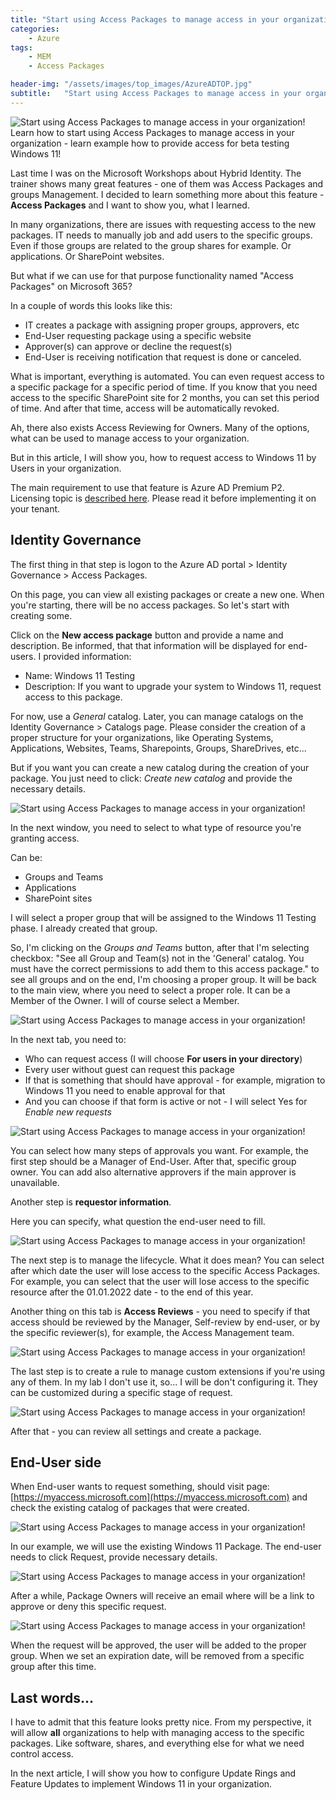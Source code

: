 ```yaml
---
title: "Start using Access Packages to manage access in your organization!"
categories:
    - Azure
tags:
    - MEM
    - Access Packages

header-img: "/assets/images/top_images/AzureADTOP.jpg"
subtitle:   "Start using Access Packages to manage access in your organization!"
---
```

![Start using Access Packages to manage access in your organization!](/assets/images/top_images/AzureADTOP.jpg)Learn how to start using Access Packages to manage access in your organization - learn example how to provide access for beta testing Windows 11!

Last time I was on the Microsoft Workshops about Hybrid Identity. The trainer shows many great features - one of them was Access Packages and groups Management. I decided to learn something more about this feature - **Access Packages** and I want to show you, what I learned.

In many organizations, there are issues with requesting access to the new packages. IT needs to manually job and add users to the specific groups. Even if those groups are related to the group shares for example. Or applications. Or SharePoint websites.

But what if we can use for that purpose functionality named "Access Packages" on Microsoft 365?

In a couple of words this looks like this:

* IT creates a package with assigning proper groups, approvers, etc
* End-User requesting package using a specific website
* Approver(s) can approve or decline the request(s)
* End-User is receiving notification that request is done or canceled.

What is important, everything is automated. You can even request access to a specific package for a specific period of time. If you know that you need access to the specific SharePoint site for 2 months, you can set this period of time. And after that time, access will be automatically revoked.

Ah, there also exists Access Reviewing for Owners. Many of the options, what can be used to manage access to your organization.

But in this article, I will show you, how to request access to Windows 11 by Users in your organization.

The main requirement to use that feature is Azure AD Premium P2. Licensing topic is [described here](https://docs.microsoft.com/en-us/azure/active-directory/governance/entitlement-management-overview#license-requirements). Please read it before implementing it on your tenant.

## Identity Governance

The first thing in that step is logon to the Azure AD portal > Identity Governance > Access Packages.

On this page, you can view all existing packages or create a new one. When you're starting, there will be no access packages. So let's start with creating some.

Click on the **New access package** button and provide a name and description. Be informed, that that information will be displayed for end-users. I provided information:

* Name: Windows 11 Testing
* Description: If you want to upgrade your system to Windows 11, request access to this package.

For now, use a *General* catalog. Later, you can manage catalogs on the Identity Governance > Catalogs page. Please consider the creation of a proper structure for your organizations, like Operating Systems, Applications, Websites, Teams, Sharepoints, Groups, ShareDrives, etc...

But if you want you can create a new catalog during the creation of your package. You just need to click: *Create new catalog* and provide the necessary details.

![Start using Access Packages to manage access in your organization!](/assets/images/posts/2021/AccessPackagesInAzure/01.png)

In the next window, you need to select to what type of resource you're granting access.

Can be:

* Groups and Teams
* Applications
* SharePoint sites

I will select a proper group that will be assigned to the Windows 11 Testing phase. I already created that group.

So, I'm clicking on the *Groups and Teams* button, after that I'm selecting checkbox: "See all Group and Team(s) not in the 'General' catalog. You must have the correct permissions to add them to this access package." to see all groups and on the end, I'm choosing a proper group. It will be back to the main view, where you need to select a proper role. It can be a Member of the Owner. I will of course select a Member.

![Start using Access Packages to manage access in your organization!](/assets/images/posts/2021/AccessPackagesInAzure/02.png)

In the next tab, you need to:

* Who can request access (I will choose **For users in your directory**)
* Every user without guest can request this package
* If that is something that should have approval - for example, migration to Windows 11 you need to enable approval for that
* And you can choose if that form is active or not - I will select Yes for *Enable new requests*

![Start using Access Packages to manage access in your organization!](/assets/images/posts/2021/AccessPackagesInAzure/03.png)

You can select how many steps of approvals you want. For example, the first step should be a Manager of End-User. After that, specific group owner. You can add also alternative approvers if the main approver is unavailable.

Another step is **requestor information**.

Here you can specify, what question the end-user need to fill.

![Start using Access Packages to manage access in your organization!](/assets/images/posts/2021/AccessPackagesInAzure/04.png)

The next step is to manage the lifecycle. What it does mean? You can select after which date the user will lose access to the specific Access Packages. For example, you can select that the user will lose access to the specific resource after the 01.01.2022 date - to the end of this year.

Another thing on this tab is **Access Reviews** - you need to specify if that access should be reviewed by the Manager, Self-review by end-user, or by the specific reviewer(s), for example, the Access Management team.

![Start using Access Packages to manage access in your organization!](/assets/images/posts/2021/AccessPackagesInAzure/05.png)

The last step is to create a rule to manage custom extensions if you're using any of them. In my lab I don't use it, so... I will be don't configuring it. They can be customized during a specific stage of request.

![Start using Access Packages to manage access in your organization!](/assets/images/posts/2021/AccessPackagesInAzure/06.png)

After that - you can review all settings and create a package.

## End-User side

When End-user wants to request something, should visit page: [https://myaccess.microsoft.com](https://myaccess.microsoft.com) and check the existing catalog of packages that were created.

![Start using Access Packages to manage access in your organization!](/assets/images/posts/2021/AccessPackagesInAzure/07.png)

In our example, we will use the existing Windows 11 Package. The end-user needs to click Request, provide necessary details.

![Start using Access Packages to manage access in your organization!](/assets/images/posts/2021/AccessPackagesInAzure/08.png)

After a while, Package Owners will receive an email where will be a link to approve or deny this specific request.

![Start using Access Packages to manage access in your organization!](/assets/images/posts/2021/AccessPackagesInAzure/09.png)

When the request will be approved, the user will be added to the proper group. When we set an expiration date, will be removed from a specific group after this time.

## Last words...

I have to admit that this feature looks pretty nice. From my perspective, it will allow **all** organizations to help with managing access to the specific packages. Like software, shares, and everything else for what we need control access.

In the next article, I will show you how to configure Update Rings and Feature Updates to implement Windows 11 in your organization.
